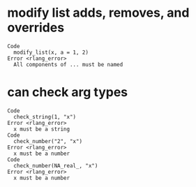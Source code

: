 # modify list adds, removes, and overrides

    Code
      modify_list(x, a = 1, 2)
    Error <rlang_error>
      All components of ... must be named

# can check arg types

    Code
      check_string(1, "x")
    Error <rlang_error>
      x must be a string
    Code
      check_number("2", "x")
    Error <rlang_error>
      x must be a number
    Code
      check_number(NA_real_, "x")
    Error <rlang_error>
      x must be a number


